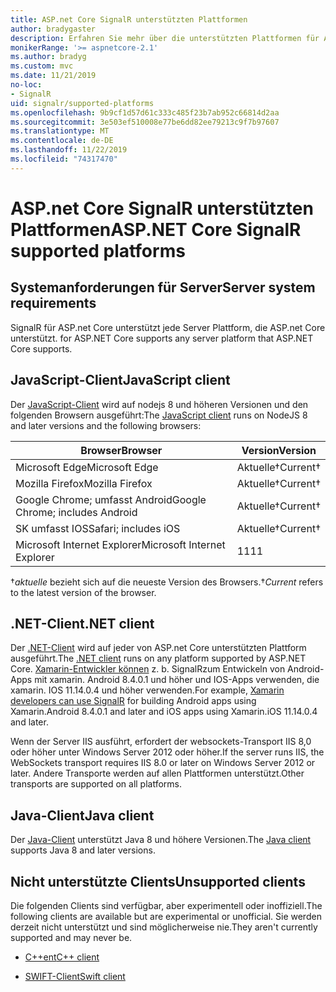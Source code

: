 ```yaml
---
title: ASP.net Core SignalR unterstützten Plattformen
author: bradygaster
description: Erfahren Sie mehr über die unterstützten Plattformen für ASP.net Core SignalR.
monikerRange: '>= aspnetcore-2.1'
ms.author: bradyg
ms.custom: mvc
ms.date: 11/21/2019
no-loc:
- SignalR
uid: signalr/supported-platforms
ms.openlocfilehash: 9b9cf1d57d61c333c485f23b7ab952c66814d2aa
ms.sourcegitcommit: 3e503ef510008e77be6dd82ee79213c9f7b97607
ms.translationtype: MT
ms.contentlocale: de-DE
ms.lasthandoff: 11/22/2019
ms.locfileid: "74317470"
---
```

# <a name="aspnet-core-opno-locsignalr-supported-platforms"></a><span data-ttu-id="2c632-103">ASP.net Core SignalR unterstützten Plattformen</span><span class="sxs-lookup"><span data-stu-id="2c632-103">ASP.NET Core SignalR supported platforms</span></span>

## <a name="server-system-requirements"></a><span data-ttu-id="2c632-104">Systemanforderungen für Server</span><span class="sxs-lookup"><span data-stu-id="2c632-104">Server system requirements</span></span>

SignalR<span data-ttu-id="2c632-105"> für ASP.net Core unterstützt jede Server Plattform, die ASP.net Core unterstützt.</span><span class="sxs-lookup"><span data-stu-id="2c632-105"> for ASP.NET Core supports any server platform that ASP.NET Core supports.</span></span>

## <a name="javascript-client"></a><span data-ttu-id="2c632-106">JavaScript-Client</span><span class="sxs-lookup"><span data-stu-id="2c632-106">JavaScript client</span></span>

<span data-ttu-id="2c632-107">Der [JavaScript-Client](xref:signalr/javascript-client) wird auf nodejs 8 und höheren Versionen und den folgenden Browsern ausgeführt:</span><span class="sxs-lookup"><span data-stu-id="2c632-107">The [JavaScript client](xref:signalr/javascript-client) runs on NodeJS 8 and later versions and the following browsers:</span></span>

| <span data-ttu-id="2c632-108">Browser</span><span class="sxs-lookup"><span data-stu-id="2c632-108">Browser</span></span>                         | <span data-ttu-id="2c632-109">Version</span><span class="sxs-lookup"><span data-stu-id="2c632-109">Version</span></span>         |
| ------------------------------- | --------------- |
| <span data-ttu-id="2c632-110">Microsoft Edge</span><span class="sxs-lookup"><span data-stu-id="2c632-110">Microsoft Edge</span></span>                  | <span data-ttu-id="2c632-111">Aktuelle&dagger;</span><span class="sxs-lookup"><span data-stu-id="2c632-111">Current&dagger;</span></span> |
| <span data-ttu-id="2c632-112">Mozilla Firefox</span><span class="sxs-lookup"><span data-stu-id="2c632-112">Mozilla Firefox</span></span>                 | <span data-ttu-id="2c632-113">Aktuelle&dagger;</span><span class="sxs-lookup"><span data-stu-id="2c632-113">Current&dagger;</span></span> |
| <span data-ttu-id="2c632-114">Google Chrome; umfasst Android</span><span class="sxs-lookup"><span data-stu-id="2c632-114">Google Chrome; includes Android</span></span> | <span data-ttu-id="2c632-115">Aktuelle&dagger;</span><span class="sxs-lookup"><span data-stu-id="2c632-115">Current&dagger;</span></span> |
| <span data-ttu-id="2c632-116">SK umfasst IOS</span><span class="sxs-lookup"><span data-stu-id="2c632-116">Safari; includes iOS</span></span>            | <span data-ttu-id="2c632-117">Aktuelle&dagger;</span><span class="sxs-lookup"><span data-stu-id="2c632-117">Current&dagger;</span></span> |
| <span data-ttu-id="2c632-118">Microsoft Internet Explorer</span><span class="sxs-lookup"><span data-stu-id="2c632-118">Microsoft Internet Explorer</span></span>     | <span data-ttu-id="2c632-119">11</span><span class="sxs-lookup"><span data-stu-id="2c632-119">11</span></span>              |

<span data-ttu-id="2c632-120">&dagger;*aktuelle* bezieht sich auf die neueste Version des Browsers.</span><span class="sxs-lookup"><span data-stu-id="2c632-120">&dagger;*Current* refers to the latest version of the browser.</span></span>

## <a name="net-client"></a><span data-ttu-id="2c632-121">.NET-Client</span><span class="sxs-lookup"><span data-stu-id="2c632-121">.NET client</span></span>

<span data-ttu-id="2c632-122">Der [.NET-Client](xref:signalr/dotnet-client) wird auf jeder von ASP.net Core unterstützten Plattform ausgeführt.</span><span class="sxs-lookup"><span data-stu-id="2c632-122">The [.NET client](xref:signalr/dotnet-client) runs on any platform supported by ASP.NET Core.</span></span> <span data-ttu-id="2c632-123">[Xamarin-Entwickler können](https://github.com/aspnet/Announcements/issues/305) z. b. SignalRzum Entwickeln von Android-Apps mit xamarin. Android 8.4.0.1 und höher und IOS-Apps verwenden, die xamarin. IOS 11.14.0.4 und höher verwenden.</span><span class="sxs-lookup"><span data-stu-id="2c632-123">For example, [Xamarin developers can use SignalR](https://github.com/aspnet/Announcements/issues/305) for building Android apps using Xamarin.Android 8.4.0.1 and later and iOS apps using Xamarin.iOS 11.14.0.4 and later.</span></span>

<span data-ttu-id="2c632-124">Wenn der Server IIS ausführt, erfordert der websockets-Transport IIS 8,0 oder höher unter Windows Server 2012 oder höher.</span><span class="sxs-lookup"><span data-stu-id="2c632-124">If the server runs IIS, the WebSockets transport requires IIS 8.0 or later on Windows Server 2012 or later.</span></span> <span data-ttu-id="2c632-125">Andere Transporte werden auf allen Plattformen unterstützt.</span><span class="sxs-lookup"><span data-stu-id="2c632-125">Other transports are supported on all platforms.</span></span>

## <a name="java-client"></a><span data-ttu-id="2c632-126">Java-Client</span><span class="sxs-lookup"><span data-stu-id="2c632-126">Java client</span></span>

<span data-ttu-id="2c632-127">Der [Java-Client](xref:signalr/java-client) unterstützt Java 8 und höhere Versionen.</span><span class="sxs-lookup"><span data-stu-id="2c632-127">The [Java client](xref:signalr/java-client) supports Java 8 and later versions.</span></span>

## <a name="unsupported-clients"></a><span data-ttu-id="2c632-128">Nicht unterstützte Clients</span><span class="sxs-lookup"><span data-stu-id="2c632-128">Unsupported clients</span></span>

<span data-ttu-id="2c632-129">Die folgenden Clients sind verfügbar, aber experimentell oder inoffiziell.</span><span class="sxs-lookup"><span data-stu-id="2c632-129">The following clients are available but are experimental or unofficial.</span></span> <span data-ttu-id="2c632-130">Sie werden derzeit nicht unterstützt und sind möglicherweise nie.</span><span class="sxs-lookup"><span data-stu-id="2c632-130">They aren't currently supported and may never be.</span></span>

* <span data-ttu-id="2c632-131">[C++ent](https://github.com/aspnet/SignalR/tree/master/clients/cpp)</span><span class="sxs-lookup"><span data-stu-id="2c632-131">[C++ client](https://github.com/aspnet/SignalR/tree/master/clients/cpp)</span></span>

* <span data-ttu-id="2c632-132">[SWIFT-Client](https://github.com/moozzyk/SignalR-Client-Swift)</span><span class="sxs-lookup"><span data-stu-id="2c632-132">[Swift client](https://github.com/moozzyk/SignalR-Client-Swift)</span></span>
